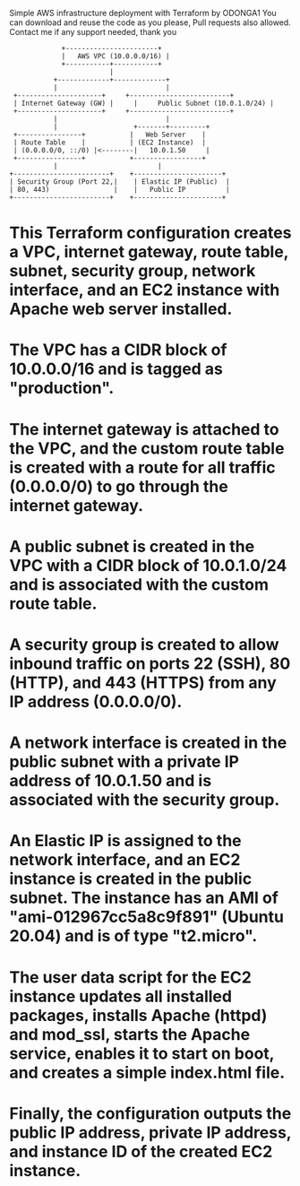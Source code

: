 Simple AWS infrastructure deployment with Terraform by ODONGA1
You can download and reuse the code as you please, 
Pull requests also allowed. 
Contact me if any support needed, thank you


                 +-----------------------+
                 |   AWS VPC (10.0.0.0/16) |
                 +-----------+-----------+
                             |
               +-------------+-------------+
               |                           |
     +---------------------+     +-------------------------+
     | Internet Gateway (GW) |     |     Public Subnet (10.0.1.0/24) |
     +---------------------+     +-------------------------+
               |                           |
               |                   +-------+---------+
     +----------------+           |   Web Server    |
     | Route Table    |           | (EC2 Instance)  |
     | (0.0.0.0/0, ::/0) |<--------|   10.0.1.50     |
     +----------------+           +-----------------+
               |                         |
    +------------------------+    +----------------------+
    | Security Group (Port 22,|    | Elastic IP (Public)  |
    | 80, 443)                |    |   Public IP          |
    +------------------------+    +----------------------+


# This Terraform configuration creates a VPC, internet gateway, route table, subnet, security group, network interface, and an EC2 instance with Apache web server installed.
#
# The VPC has a CIDR block of 10.0.0.0/16 and is tagged as "production".
#
# The internet gateway is attached to the VPC, and the custom route table is created with a route for all traffic (0.0.0.0/0) to go through the internet gateway.
#
# A public subnet is created in the VPC with a CIDR block of 10.0.1.0/24 and is associated with the custom route table.
#
# A security group is created to allow inbound traffic on ports 22 (SSH), 80 (HTTP), and 443 (HTTPS) from any IP address (0.0.0.0/0).
#
# A network interface is created in the public subnet with a private IP address of 10.0.1.50 and is associated with the security group.
#
# An Elastic IP is assigned to the network interface, and an EC2 instance is created in the public subnet. The instance has an AMI of "ami-012967cc5a8c9f891" (Ubuntu 20.04) and is of type "t2.micro".
#
# The user data script for the EC2 instance updates all installed packages, installs Apache (httpd) and mod_ssl, starts the Apache service, enables it to start on boot, and creates a simple index.html file.
#
# Finally, the configuration outputs the public IP address, private IP address, and instance ID of the created EC2 instance.


